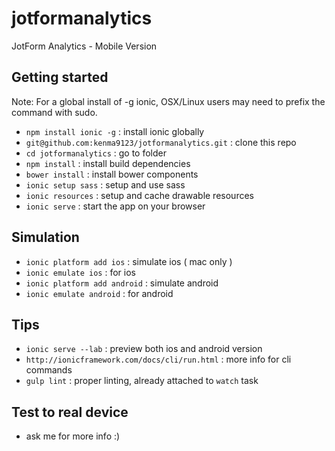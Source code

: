 # jotformanalytics
JotForm Analytics - Mobile Version

## Getting started
Note: For a global install of -g ionic, OSX/Linux users may need to prefix the command with sudo.

- `npm install ionic -g` : install ionic globally
- `git@github.com:kenma9123/jotformanalytics.git` : clone this repo
- `cd jotformanalytics` : go to folder
- `npm install` : install build dependencies
- `bower install` : install bower components
- `ionic setup sass` : setup and use sass
- `ionic resources` : setup and cache drawable resources
- `ionic serve` : start the app on your browser

## Simulation
- `ionic platform add ios` : simulate ios ( mac only )
- `ionic emulate ios` : for ios
- `ionic platform add android` : simulate android
- `ionic emulate android` : for android

## Tips
- `ionic serve --lab` : preview both ios and android version
- `http://ionicframework.com/docs/cli/run.html` : more info for cli commands
- `gulp lint` : proper linting, already attached to `watch` task

## Test to real device
- ask me for more info :)
